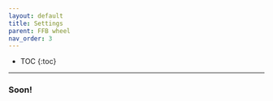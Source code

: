 ```yaml
---
layout: default
title: Settings
parent: FFB wheel
nav_order: 3
---
```


- TOC
{:toc}

---

### Soon!
